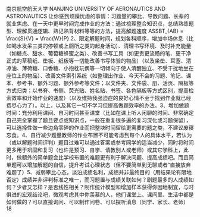 南京航空航天大学
NANJING UNIVERSITY OF AERONAUTICS AND ASTRONAUTICS
让你感到烦躁忧虑的事情：习题量的攀比、导数问题、长辈的就业焦虑、在一天中更早时间完成作业的方法：通过梳理整合知识点，总结熟练题型、理解贯通逻辑、熟记熟背材料等等的方法，提高解题速度 ASSBT\_{AB} = \frac{S}{V} = \frac{W}{P} 2、限定解题时间，规划各科顺序，增加中场休息（比如喝水发呆三类的停顿或上厕所之类的起身活动）、清理书写环境、及时补充能量（如糖点、甜水、葡萄糖蜂蜜之类）、改善书写工具（如更贵更流畅的笔、更干净正式的草稿纸、垫板、纸板等一切能改善书写体验的物品）（以及坐垫、耳塞、清凉油、薄荷糖、口香糖、小抱枕玩偶等一切倾向于使人清醒独立、不受干扰地坐在座位上的物品）、改善文件索引系统（如整理出作业、今天不会的习题、笔记、课本、参考书、额外习题、额外参考等文件；以文件夹、文件袋、册、活页、隔板等方式归类；以书脊、书侧、荧光贴、姓名贴、书签、各色隔板等方式区别，提高检索效率和开始作业的速度）（以及维持我强迫症的良好心情不至于找到作业就已经费尽心力了）。以上，以及其它一切不学习但提高做题效率的办法。3、增加做题时间：充分利用课间、自习时间甚至课堂（比如在课上听人闲聊的时间、非常确定自己完全掌握了题且要点或知识点，一般在重复很多遍的复习深化或习题保留），可以选择性做一些边角零碎的作业而把整块时间留给更需要的题之类，不建议废寝忘食。4、自行减少题量教师的作业布置不可能考虑到每个人的具体水平，若认为（或以解题时间评判）题目过难可以通过答案或参考同学的适当减少，同时将时间更多用于巩固和复习（也许是预习、自学、请教别人或老师）或其它学科上，此时，做额外的简单题会比学校布置的难题更有利于解决问题、提高成绩吧。而且简单题可以增加解题的自信，提升考试心理状态（但不要简单到无聊或者“直接放弃难题了）5、减弱攀比心态，淡泊成绩名利，成绩并非最终目的（用结果论有限地否定）成绩并非评判标准之唯一，而习题置与成绩关联如何？剧题最多的人成绩如何？少者又怎样？是否线性相关？制作统计模型和增加样本获得你因地制宜，与时俱进的宏观结论吧，微观考虑其中你羡慕的人，他们课堂上、课间里、生活中都是如何做的？可以直接询问、可以制作问卷、可以探听消息（同学、家长、老师）
18
